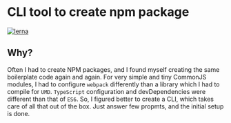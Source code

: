 # CLI tool to create npm package
[![lerna](https://img.shields.io/badge/maintained%20with-lerna-cc00ff.svg)](https://lerna.js.org/)

## Why?
Often I had to create NPM packages, and I found myself creating the same boilerplate code again and again. For very simple and tiny CommonJS modules, I had to configure `webpack` differently than a library which I had to compile for `UMD`. `TypeScript` configuration and devDependencies were different than that of `ES6`. So, I figured better to create a CLI, which takes care of all that out of the box. Just answer few propmts, and the initial setup is done. 